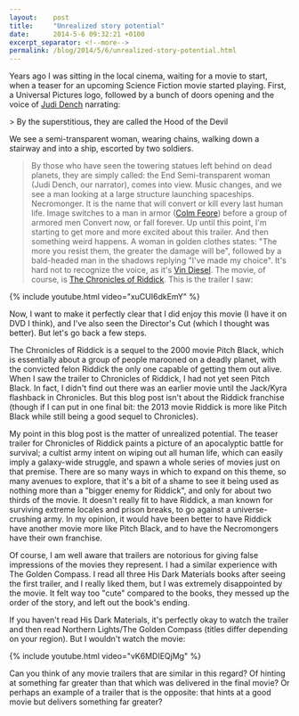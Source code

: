 ```yaml
---
layout:    post
title:     "Unrealized story potential"
date:      2014-5-6 09:32:21 +0100
excerpt_separator: <!--more-->
permalink: /blog/2014/5/6/unrealized-story-potential.html
---
```


Years ago I was sitting in the local cinema, waiting for a movie to start, when a teaser for an upcoming Science Fiction movie started playing. First, a Universal Pictures logo, followed by a bunch of doors opening and the voice of [Judi Dench](http://www.imdb.com/name/nm0001132/) narrating:

<!--more-->> By the superstitious, they are called the Hood of the Devil
We see a semi-transparent woman, wearing chains, walking down a stairway and into a ship, escorted by two soldiers.
> By those who have seen the towering statues left behind on dead planets, they are simply called: the End
Semi-transparent woman (Judi Dench, our narrator), comes into view. Music changes, and we see a man looking at a large structure launching spaceships.
> Necromonger. It is the name that will convert or kill every last human life.
Image switches to a man in armor ([Colm Feore](http://www.imdb.com/name/nm0272173/)) before a group of armored men
> Convert now, or fall forever.
Up until this point, I'm starting to get more and more excited about this trailer. And then something weird happens. A woman in golden clothes states: &quot;The more you resist them, the greater the damage will be&quot;, followed by a bald-headed man in the shadows replying &quot;I've made my choice&quot;. It's hard not to recognize the voice, as it's [Vin Diesel](http://www.imdb.com/name/nm0004874/). The movie, of course, is [The Chronicles of Riddick](http://www.imdb.com/title/tt0296572/). This is the trailer I saw:

{% include youtube.html video="xuCUI6dkEmY" %}

Now, I want to make it perfectly clear that I did enjoy this movie (I have it on DVD I think), and I've also seen the Director's Cut (which I thought was better). But let's go back a few steps. 

The Chronicles of Riddick is a sequel to the 2000 movie Pitch Black, which is essentially about a group of people marooned on a deadly planet, with the convicted felon Riddick the only one capable of getting them out alive. When I saw the trailer to Chronicles of Riddick, I had not yet seen Pitch Black. In fact, I didn't find out there was an earlier movie until the Jack/Kyra flashback in Chronicles. But this blog post isn't about the Riddick franchise (though if I can put in one final bit: the 2013 movie Riddick is more like Pitch Black while still being a good sequel to Chronicles).

My point in this blog post is the matter of unrealized potential. The teaser trailer for Chronicles of Riddick paints a picture of an apocalyptic battle for survival; a cultist army intent on wiping out all human life, which can easily imply a galaxy-wide struggle, and spawn a whole series of movies just on that premise. There are so many ways in which to expand on this theme, so many avenues to explore, that it's a bit of a shame to see it being used as nothing more than a &quot;bigger enemy for Riddick&quot;, and only for about two thirds of the movie. It doesn't really fit to have Riddick, a man known for surviving extreme locales and prison breaks, to go against a universe-crushing army. In my opinion, it would have been better to have Riddick have another movie more like Pitch Black, and to have the Necromongers have their own franchise.

Of course, I am well aware that trailers are notorious for giving false impressions of the movies they represent. I had a similar experience with The Golden Compass. I read all three His Dark Materials books after seeing the first trailer, and I really liked them, but I was extremely disappointed by the movie. It felt way too &quot;cute&quot; compared to the books, they messed up the order of the story, and left out the book's ending.

If you haven't read His Dark Materials, it's perfectly okay to watch the trailer and then read Northern Lights/The Golden Compass (titles differ depending on your region). But I wouldn't watch the movie:

{% include youtube.html video="vK6MDIEQjMg" %}

Can you think of any movie trailers that are similar in this regard? Of hinting at something far greater than that which was delivered in the final movie? Or perhaps an example of a trailer that is the opposite: that hints at a good movie but delivers something far greater?